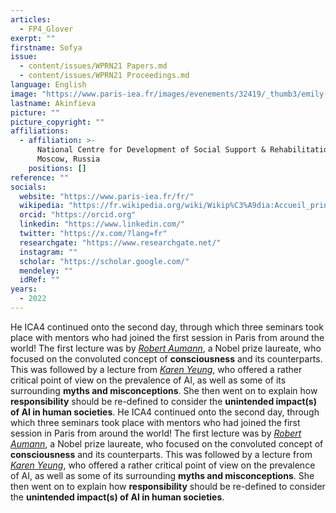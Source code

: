 ```yaml
---
articles:
  - FP4_Glover
exerpt: ""
firstname: Sofya
issue:
  - content/issues/WPRN21 Papers.md
  - content/issues/WPRN21 Proceedings.md
language: English
image: "https://www.paris-iea.fr/images/evenements/32419/_thumb3/emily-morter-8xaa0f9yqne-unsplash.jpg"
lastname: Akinfieva
picture: ""
picture_copyright: ""
affiliations:
  - affiliation: >-
      National Centre for Development of Social Support & Rehabilitation,
      Moscow, Russia
    positions: []
reference: ""
socials:
  website: "https://www.paris-iea.fr/fr/"
  wikipedia: "https://fr.wikipedia.org/wiki/Wikip%C3%A9dia:Accueil_principal"
  orcid: "https://orcid.org"
  linkedin: "https://www.linkedin.com/"
  twitter: "https://x.com/?lang=fr"
  researchgate: "https://www.researchgate.net/"
  instagram: ""
  scholar: "https://scholar.google.com/"
  mendeley: ""
  idRef: ""
years:
  - 2022
---
```


He ICA4 continued onto the second day, through which three seminars took place with mentors who had joined the first session in Paris from around the world!
The first lecture was by [_Robert Aumann_](/mentors#aumann "Robert Aumann"), a Nobel prize laureate, who focused on the convoluted concept of **consciousness** and its counterparts.
This was followed by a lecture from [_Karen Yeung_](/mentors#yeung "Karen Yeung"), who offered a rather critical point of view on the prevalence of AI, as well as some of its surrounding **myths and misconceptions**. She then went on to explain how **responsibility** should be re-defined to consider the **unintended impact(s) of AI in human societies**.
He ICA4 continued onto the second day, through which three seminars took place with mentors who had joined the first session in Paris from around the world!
The first lecture was by [_Robert Aumann_](/mentors#aumann "Robert Aumann"), a Nobel prize laureate, who focused on the convoluted concept of **consciousness** and its counterparts.
This was followed by a lecture from [_Karen Yeung_](/mentors#yeung "Karen Yeung"), who offered a rather critical point of view on the prevalence of AI, as well as some of its surrounding **myths and misconceptions**. She then went on to explain how **responsibility** should be re-defined to consider the **unintended impact(s) of AI in human societies**.
